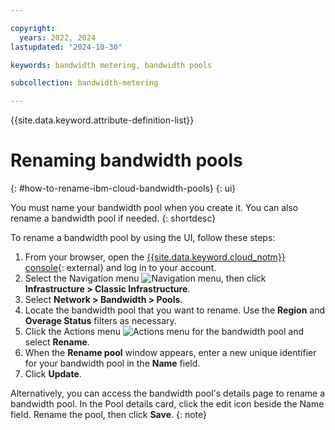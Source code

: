 ```yaml
---

copyright:
  years: 2022, 2024
lastupdated: "2024-10-30"

keywords: bandwidth metering, bandwidth pools

subcollection: bandwidth-metering

---
```


{{site.data.keyword.attribute-definition-list}}

# Renaming bandwidth pools 
{: #how-to-rename-ibm-cloud-bandwidth-pools}
{: ui}

You must name your bandwidth pool when you create it. You can also rename a bandwidth pool if needed.
{: shortdesc}

To rename a bandwidth pool by using the UI, follow these steps:

1. From your browser, open the [{{site.data.keyword.cloud_notm}} console](/login){: external} and log in to your account.
1. Select the Navigation menu ![Navigation menu](../icons/icon_hamburger.svg), then click **Infrastructure > Classic Infrastructure**.
1. Select **Network > Bandwidth > Pools**. 
1. Locate the bandwidth pool that you want to rename. Use the **Region** and **Overage Status** filters as necessary.
1. Click the Actions menu ![Actions menu](../icons/action-menu-icon.svg) for the bandwidth pool and select **Rename**. 
1. When the **Rename pool** window appears, enter a new unique identifier for your bandwidth pool in the **Name** field.
1. Click **Update**. 

Alternatively, you can access the bandwidth pool's details page to rename a bandwidth pool. In the Pool details card, click the edit icon beside the Name field. Rename the pool, then click **Save**.
{: note}
